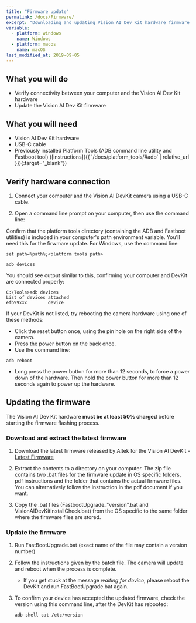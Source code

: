 ```yaml
---
title: "Firmware update"
permalink: /docs/Firmware/
excerpt: "Downloading and updating Vision AI Dev Kit hardware firmware."
variable:
  - platform: windows
    name: Windows
  - platform: macos
    name: macOS
last_modified_at: 2019-09-05
---
```


## What you will do

* Verify connectivity between your computer and the Vision AI Dev Kit hardware
* Update the Vision AI Dev Kit firmware

## What you will need

* Vision AI Dev Kit hardware
* USB-C cable
* Previously installed Platform Tools (ADB command line utility and Fastboot tool) ([instructions]({{ '/docs/platform_tools/#adb' | relative_url }}){:target="_blank"})

## Verify hardware connection

1. Connect your computer and the Vision AI DevKit camera using a USB-C cable.

2. Open a command line prompt on your computer, then use the command line:

Confirm that the platform tools directory (containing the ADB and Fastboot utilities) is included in your computer's path environment variable. You'll need this for the firwmare update. For Windows, use the command line:

```terminal
set path=%path%;<platform tools path>
```

```terminal
adb devices
```

You should see output similar to this, confirming your computer and DevKit are connected properly:  

```terminal
C:\Tools>adb devices
List of devices attached  
efb99xxx        device
```  

If your DevKit is not listed, try rebooting the camera hardware using one of these methods:

* Click the reset button once, using the pin hole on the right side of the camera.
* Press the power button on the back once.
* Use the command line:

```terminal
adb reboot
```

* Long press the power button for more than 12 seconds, to force a power down of the hardware. Then hold the power button for more than 12 seconds again to power up the hardware.

## Updating the firmware

The Vision AI Dev Kit hardware **must be at least 50% charged** before starting the firmware flashing process. 

### Download and extract the latest firmware

1. Download the latest firmware released by Altek for the Vision AI DevKit - [Latest Firmware](https://store.altek.com.tw/qualcomm/downloads/Azure-IoT-Starter-Kit)

2. Extract the contents to a directory on your computer. The zip file contains two .bat files for the firmware update in OS specific folders, pdf instructions and the folder that contains the actual firmware files. You can alternatively follow the instruction in the pdf document if you want.

3. Copy the .bat files (FastbootUpgrade_"version".bat and VisionAIDevKitInstallCheck.bat) from the OS specific to the same folder where the firmware files are stored.

### Update the firmware

1. Run FastBootUpgrade.bat (exact name of the file may contain a version number)

2. Follow the instructions given by the batch file. The camera will update and reboot when the process is complete.
    * If you get stuck at the message *waiting for device*, please reboot the DevKit and run FastBootUpgrade.bat again.

3. To confirm your device has accepted the updated firmware, check the version using this command line, after the DevKit has rebooted:

    ```terminal
    adb shell cat /etc/version
    ```
